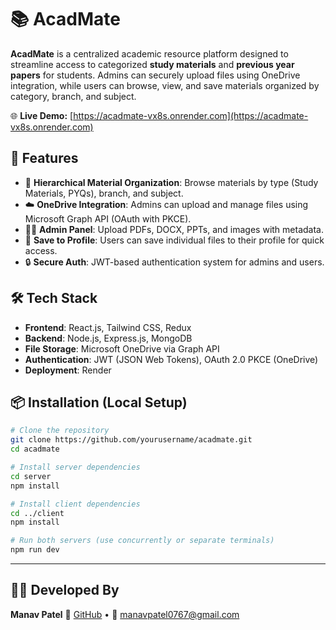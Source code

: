 # 📚 AcadMate

**AcadMate** is a centralized academic resource platform designed to streamline access to categorized **study materials** and **previous year papers** for students. Admins can securely upload files using OneDrive integration, while users can browse, view, and save materials organized by category, branch, and subject.

🌐 **Live Demo:** [https://acadmate-vx8s.onrender.com](https://acadmate-vx8s.onrender.com)

## 🚀 Features

* 📂 **Hierarchical Material Organization**: Browse materials by type (Study Materials, PYQs), branch, and subject.
* ☁️ **OneDrive Integration**: Admins can upload and manage files using Microsoft Graph API (OAuth with PKCE).
* 👨‍🏫 **Admin Panel**: Upload PDFs, DOCX, PPTs, and images with metadata.
* 💾 **Save to Profile**: Users can save individual files to their profile for quick access.
* 🔒 **Secure Auth**: JWT-based authentication system for admins and users.

## 🛠️ Tech Stack

* **Frontend**: React.js, Tailwind CSS, Redux
* **Backend**: Node.js, Express.js, MongoDB
* **File Storage**: Microsoft OneDrive via Graph API
* **Authentication**: JWT (JSON Web Tokens), OAuth 2.0 PKCE (OneDrive)
* **Deployment**: Render

## 📦 Installation (Local Setup)

```bash
# Clone the repository
git clone https://github.com/yourusername/acadmate.git
cd acadmate

# Install server dependencies
cd server
npm install

# Install client dependencies
cd ../client
npm install

# Run both servers (use concurrently or separate terminals)
npm run dev
```
---

## 👨‍💻 Developed By

**Manav Patel**
🔗 [GitHub](https://github.com/Pm3949) • 📧 [manavpatel0767@gmail.com](mailto:manavpatel0767@gmail.com)

